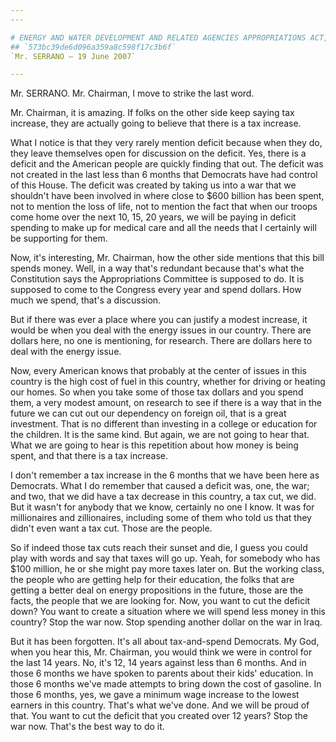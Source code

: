 ```yaml
---
---

# ENERGY AND WATER DEVELOPMENT AND RELATED AGENCIES APPROPRIATIONS ACT,
## `573bc39de6d096a359a8c598f17c3b6f`
`Mr. SERRANO — 19 June 2007`

---
```



Mr. SERRANO. Mr. Chairman, I move to strike the last word.

Mr. Chairman, it is amazing. If folks on the other side keep saying 
tax increase, they are actually going to believe that there is a tax 
increase.

What I notice is that they very rarely mention deficit because when 
they do, they leave themselves open for discussion on the deficit. Yes, 
there is a deficit and the American people are quickly finding that 
out. The deficit was not created in the last less than 6 months that 
Democrats have had control of this House. The deficit was created by 
taking us into a war that we shouldn't have been involved in where 
close to $600 billion has been spent, not to mention the loss of life, 
not to mention the fact that when our troops come home over the next 
10, 15, 20 years, we will be paying in deficit spending to make up for 
medical care and all the needs that I certainly will be supporting for 
them.



Now, it's interesting, Mr. Chairman, how the other side mentions that 
this bill spends money. Well, in a way that's redundant because that's 
what the Constitution says the Appropriations Committee is supposed to 
do. It is supposed to come to the Congress every year and spend 
dollars. How much we spend, that's a discussion.

But if there was ever a place where you can justify a modest 
increase, it would be when you deal with the energy issues in our 
country. There are dollars here, no one is mentioning, for research. 
There are dollars here to deal with the energy issue.

Now, every American knows that probably at the center of issues in 
this country is the high cost of fuel in this country, whether for 
driving or heating our homes. So when you take some of those tax 
dollars and you spend them, a very modest amount, on research to see if 
there is a way that in the future we can cut out our dependency on 
foreign oil, that is a great investment. That is no different than 
investing in a college or education for the children. It is the same 
kind. But again, we are not going to hear that. What we are going to 
hear is this repetition about how money is being spent, and that there 
is a tax increase.

I don't remember a tax increase in the 6 months that we have been 
here as Democrats. What I do remember that caused a deficit was, one, 
the war; and two, that we did have a tax decrease in this country, a 
tax cut, we did. But it wasn't for anybody that we know, certainly no 
one I know. It was for millionaires and zillionaires, including some of 
them who told us that they didn't even want a tax cut. Those are the 
people.

So if indeed those tax cuts reach their sunset and die, I guess you 
could play with words and say that taxes will go up. Yeah, for somebody 
who has $100 million, he or she might pay more taxes later on. But the 
working class, the people who are getting help for their education, the 
folks that are getting a better deal on energy propositions in the 
future, those are the facts, the people that we are looking for. Now, 
you want to cut the deficit down? You want to create a situation where 
we will spend less money in this country? Stop the war now. Stop 
spending another dollar on the war in Iraq.

But it has been forgotten. It's all about tax-and-spend Democrats. My 
God, when you hear this, Mr. Chairman, you would think we were in 
control for the last 14 years. No, it's 12, 14 years against less than 
6 months. And in those 6 months we have spoken to parents about their 
kids' education. In those 6 months we've made attempts to bring down 
the cost of gasoline. In those 6 months, yes, we gave a minimum wage 
increase to the lowest earners in this country. That's what we've done. 
And we will be proud of that. You want to cut the deficit that you 
created over 12 years? Stop the war now. That's the best way to do it.